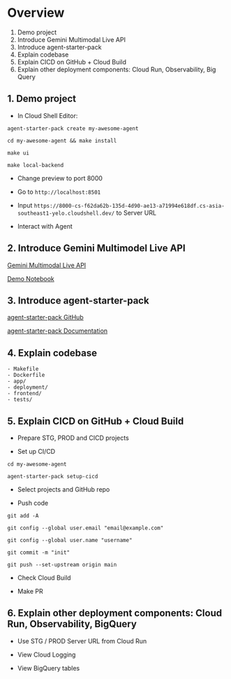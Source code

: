 # Overview

1. Demo project
2. Introduce Gemini Multimodal Live API
3. Introduce agent-starter-pack
4. Explain codebase
5. Explain CICD on GitHub + Cloud Build
6. Explain other deployment components: Cloud Run, Observability, Big Query

## 1. Demo project

- In Cloud Shell Editor:

```
agent-starter-pack create my-awesome-agent

cd my-awesome-agent && make install

make ui

make local-backend
```

- Change preview to port 8000

- Go to `http://localhost:8501`

- Input `https://8000-cs-f62da62b-135d-4d90-ae13-a71994e618df.cs-asia-southeast1-yelo.cloudshell.dev/` to Server URL

- Interact with Agent

## 2. Introduce Gemini Multimodel Live API

[Gemini Multimodal Live API](https://googleapis.github.io/python-genai/genai.html#module-genai.live)

[Demo Notebook](https://github.com/GoogleCloudPlatform/generative-ai/blob/main/gemini/multimodal-live-api/intro_multimodal_live_api_genai_sdk.ipynb)

## 3. Introduce agent-starter-pack

[agent-starter-pack GitHub](https://github.com/GoogleCloudPlatform/agent-starter-pack)

[agent-starter-pack Documentation](https://googlecloudplatform.github.io/agent-starter-pack/)

## 4. Explain codebase

```
- Makefile
- Dockerfile
- app/
- deployment/
- frontend/
- tests/
```

## 5. Explain CICD on GitHub + Cloud Build

- Prepare STG, PROD and CICD projects

- Set up CI/CD

```
cd my-awesome-agent

agent-starter-pack setup-cicd
```

- Select projects and GitHub repo

- Push code

```
git add -A

git config --global user.email "email@example.com"

git config --global user.name "username"

git commit -m "init"

git push --set-upstream origin main
```

- Check Cloud Build

- Make PR

## 6. Explain other deployment components: Cloud Run, Observability, BigQuery

- Use STG / PROD Server URL from Cloud Run

- View Cloud Logging

- View BigQuery tables

